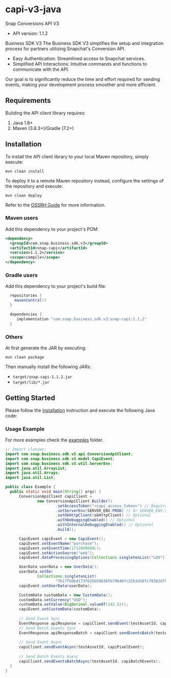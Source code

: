 # capi-v3-java

Snap Conversions API V3
- API version: 1.1.2


Business SDK V3
The Business SDK V3 simplifies the setup and integration process for partners utilizing Snapchat's Conversion API.

- Easy Authentication: Streamlined access to Snapchat services.
- Simplified API Interactions: Intuitive commands and functions to communicate with the API.

Our goal is to significantly reduce the time and effort required for sending events, making your development process smoother and more efficient.


## Requirements

Building the API client library requires:
1. Java 1.8+
2. Maven (3.8.3+)/Gradle (7.2+)

## Installation

To install the API client library to your local Maven repository, simply execute:

```shell
mvn clean install
```

To deploy it to a remote Maven repository instead, configure the settings of the repository and execute:

```shell
mvn clean deploy
```

Refer to the [OSSRH Guide](http://central.sonatype.org/pages/ossrh-guide.html) for more information.

### Maven users

Add this dependency to your project's POM:

```xml
<dependency>
  <groupId>com.snap.business.sdk.v3</groupId>
  <artifactId>snap-capi</artifactId>
  <version>1.1.2</version>
  <scope>compile</scope>
</dependency>
```

### Gradle users

Add this dependency to your project's build file:

```groovy
  repositories {
    mavenCentral()
  }

  dependencies {
     implementation "com.snap.business.sdk.v3:snap-capi:1.1.2"
  }
```

### Others

At first generate the JAR by executing:

```shell
mvn clean package
```

Then manually install the following JARs:

* `target/snap-capi-1.1.2.jar`
* `target/lib/*.jar`

## Getting Started

Please follow the [installation](#installation) instruction and execute the following Java code:

### Usage Example

For more examples check the [examples](src/main/java/com/snap/business/sdk/v3/examples) folder.
```java
// Import classes:
import com.snap.business.sdk.v3.api.ConversionApiClient;
import com.snap.business.sdk.v3.model.CapiEvent;
import com.snap.business.sdk.v3.util.ServerEnv;
import java.util.ArrayList;
import java.util.Arrays;
import java.util.List;

public class Example {
  public static void main(String[] args) {
      ConversionApiClient capiClient = 
              new ConversionApiClient.Builder()
                      .setAccessToken("<capi_access_token>") // Required
                      .setServerEnv(SERVER_ENV.PROD) // Or SERVER_ENV.Staging Required
                      .setOkHttpClient(okHttpClient) // Optional
                      .withDebuggingEnabled() // Optional
                      .withInternalDebuggingEnabled() // Optional
                      .build();

      CapiEvent capiEvent = new CapiEvent();
      capiEvent.setEventName("purchase");
      capiEvent.setEventTime(1712009009L);
      capiEvent.setActionSource("web");
      capiEvent.dataProcessingOptions(Collections.singletonList("LDU"));

      UserData userData = new UserData();
      userData.setEm(
              Collections.singletonList(
                      "7b17fb0bd173f625b58636fb796407c22b3d16fc78302d79f0fd30c2fc2fc068"));
      capiEvent.setUserData(userData);

      CustomData customData = new CustomData();
      customData.setCurrency("USD");
      customData.setValue(BigDecimal.valueOf(142.52));
      capiEvent.setCustomData(customData);
    
      // Send Event Sync
      EventResponse apiResponse = capiClient.sendEvent(testAssetId, capiPixelEvent);
      // Send Batch Events Sync
      EventResponse apiResponseBatch = capiClient.sendEventsBatch(testAssetId, capiBatchEvents);
      
      // Send Event Async
      capiClient.sendEventAsync(testAssetId, capiPixelEvent);
      
      // Send Batch Events Async
      capiClient.sendEventsBatchAsync(testAssetId, capiBatchEvents);
  }
}

```




